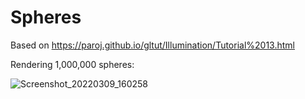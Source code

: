 # Spheres

Based on https://paroj.github.io/gltut/Illumination/Tutorial%2013.html  

Rendering 1,000,000 spheres:  

![Screenshot_20220309_160258](https://user-images.githubusercontent.com/53626943/157468486-2326048c-c764-44ab-a963-da933d9c781b.png)
